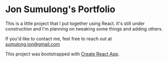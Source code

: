 # Jon Sumulong's Portfolio
This is a little project that I put together using React. It's still under construction and I'm planning on tweaking some things and adding others. 

If you'd like to contact me, feel free to reach out at sumulong.jon@gmail.com

This project was bootstrapped with [Create React App](https://github.com/facebookincubator/create-react-app).